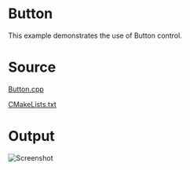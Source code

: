 # Button

This example demonstrates the use of Button control.

# Source

[Button.cpp](./Button.cpp)

[CMakeLists.txt](./CMakeLists.txt)

# Output

![Screenshot](../../docs/Pictures/Button.png)
